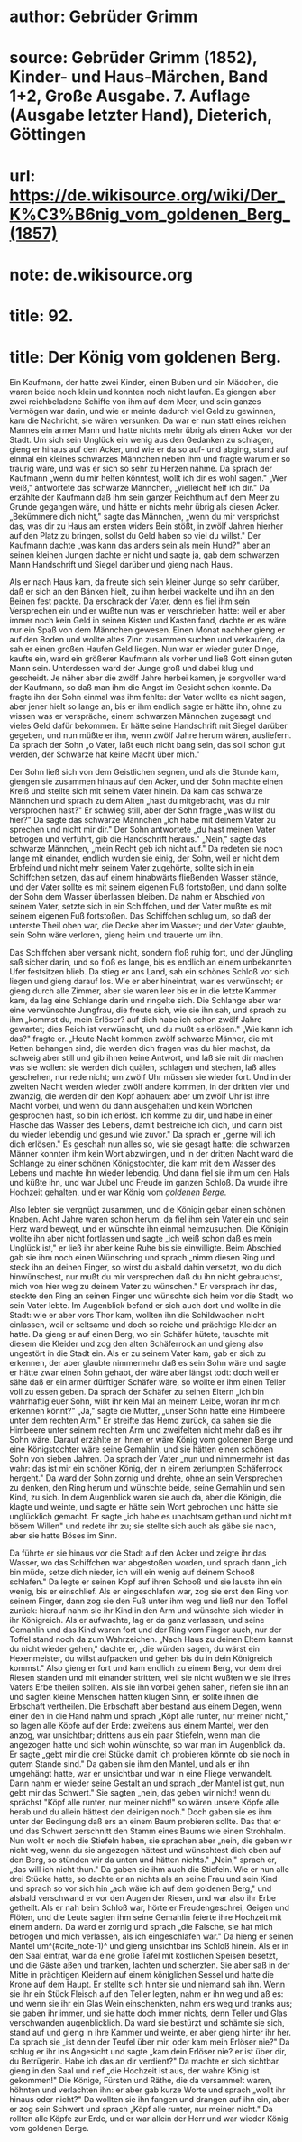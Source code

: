 # author: Gebrüder Grimm
# source: Gebrüder Grimm (1852), Kinder- und Haus-Märchen, Band 1+2, Große Ausgabe. 7. Auflage (Ausgabe letzter Hand), Dieterich, Göttingen
# url: https://de.wikisource.org/wiki/Der_K%C3%B6nig_vom_goldenen_Berg_(1857)
# note: de.wikisource.org
# title: 92.

# title: Der König vom goldenen Berg.

Ein Kaufmann, der hatte zwei Kinder, einen Buben und ein Mädchen, die waren beide noch klein und konnten noch nicht laufen. Es giengen aber zwei reichbeladene Schiffe von ihm auf dem Meer, und sein ganzes Vermögen war darin, und wie er meinte dadurch viel Geld zu gewinnen, kam die Nachricht, sie wären versunken. Da war er nun statt eines reichen Mannes ein armer Mann und hatte nichts mehr übrig als einen Acker vor der Stadt. Um sich sein Unglück ein wenig aus den Gedanken zu schlagen, gieng er hinaus auf den Acker, und wie er da so auf- und abging, stand auf einmal ein kleines schwarzes Männchen neben ihm und fragte warum er so traurig wäre, und was er sich so sehr zu Herzen nähme. Da sprach der Kaufmann „wenn du mir helfen könntest, wollt ich dir es wohl sagen." „Wer weiß," antwortete das schwarze Männchen, „vielleicht helf ich dir." Da erzählte der Kaufmann daß ihm sein ganzer Reichthum auf dem Meer zu Grunde gegangen wäre, und hätte er nichts mehr übrig als diesen Acker. „Bekümmere dich nicht," sagte das Männchen, „wenn du mir versprichst das, was dir zu Haus am ersten widers Bein stößt, in zwölf Jahren hierher auf den Platz zu bringen, sollst du Geld haben so viel du willst." Der Kaufmann dachte „was kann das anders sein als mein Hund?" aber an seinen kleinen Jungen dachte er nicht und sagte ja, gab dem schwarzen Mann Handschrift und Siegel darüber und gieng nach Haus. 

Als er nach Haus kam, da freute sich sein kleiner Junge so  sehr darüber, daß er sich an den Bänken hielt, zu ihm herbei wackelte und ihn an den Beinen fest packte. Da erschrack der Vater, denn es fiel ihm sein Versprechen ein und er wußte nun was er verschrieben hatte: weil er aber immer noch kein Geld in seinen Kisten und Kasten fand, dachte er es wäre nur ein Spaß von dem Männchen gewesen. Einen Monat nachher gieng er auf den Boden und wollte altes Zinn zusammen suchen und verkaufen, da sah er einen großen Haufen Geld liegen. Nun war er wieder guter Dinge, kaufte ein, ward ein größerer Kaufmann als vorher und ließ Gott einen guten Mann sein. Unterdessen ward der Junge groß und dabei klug und gescheidt. Je näher aber die zwölf Jahre herbei kamen, je sorgvoller ward der Kaufmann, so daß man ihm die Angst im Gesicht sehen konnte. Da fragte ihn der Sohn einmal was ihm fehlte: der Vater wollte es nicht sagen, aber jener hielt so lange an, bis er ihm endlich sagte er hätte ihn, ohne zu wissen was er verspräche, einem schwarzen Männchen zugesagt und vieles Geld dafür bekommen. Er hätte seine Handschrift mit Siegel darüber gegeben, und nun müßte er ihn, wenn zwölf Jahre herum wären, ausliefern. Da sprach der Sohn „o Vater, laßt euch nicht bang sein, das soll schon gut werden, der Schwarze hat keine Macht über mich." 

Der Sohn ließ sich von dem Geistlichen segnen, und als die Stunde kam, giengen sie zusammen hinaus auf den Acker, und der Sohn machte einen Kreiß und stellte sich mit seinem Vater hinein. Da kam das schwarze Männchen und sprach zu dem Alten „hast du mitgebracht, was du mir versprochen hast?" Er schwieg still, aber der Sohn fragte „was willst du hier?" Da sagte das schwarze Männchen „ich habe mit deinem Vater zu sprechen und nicht mir dir." Der Sohn antwortete „du hast meinen Vater betrogen und verführt, gib die Handschrift heraus." „Nein," sagte das schwarze Männchen, „mein Recht geb ich nicht auf." Da redeten  sie noch lange mit einander, endlich wurden sie einig, der Sohn, weil er nicht dem Erbfeind und nicht mehr seinem Vater zugehörte, sollte sich in ein Schiffchen setzen, das auf einem hinabwärts fließenden Wasser stände, und der Vater sollte es mit seinem eigenen Fuß fortstoßen, und dann sollte der Sohn dem Wasser überlassen bleiben. Da nahm er Abschied von seinem Vater, setzte sich in ein Schiffchen, und der Vater mußte es mit seinem eigenen Fuß fortstoßen. Das Schiffchen schlug um, so daß der unterste Theil oben war, die Decke aber im Wasser; und der Vater glaubte, sein Sohn wäre verloren, gieng heim und trauerte um ihn. 

Das Schiffchen aber versank nicht, sondern floß ruhig fort, und der Jüngling saß sicher darin, und so floß es lange, bis es endlich an einem unbekannten Ufer festsitzen blieb. Da stieg er ans Land, sah ein schönes Schloß vor sich liegen und gieng darauf los. Wie er aber hineintrat, war es verwünscht; er gieng durch alle Zimmer, aber sie waren leer bis er in die letzte Kammer kam, da lag eine Schlange darin und ringelte sich. Die Schlange aber war eine verwünschte Jungfrau, die freute sich, wie sie ihn sah, und sprach zu ihm „kommst du, mein Erlöser? auf dich habe ich schon zwölf Jahre gewartet; dies Reich ist verwünscht, und du mußt es erlösen." „Wie kann ich das?" fragte er. „Heute Nacht kommen zwölf schwarze Männer, die mit Ketten behangen sind, die werden dich fragen was du hier machst, da schweig aber still und gib ihnen keine Antwort, und laß sie mit dir machen was sie wollen: sie werden dich quälen, schlagen und stechen, laß alles geschehen, nur rede nicht; um zwölf Uhr müssen sie wieder fort. Und in der zweiten Nacht werden wieder zwölf andere kommen, in der dritten vier und zwanzig, die werden dir den Kopf abhauen: aber um zwölf Uhr ist ihre Macht vorbei, und wenn du dann ausgehalten und kein Wörtchen gesprochen hast, so bin ich erlöst. Ich komme zu dir, und habe in einer Flasche das Wasser des Lebens,  damit bestreiche ich dich, und dann bist du wieder lebendig und gesund wie zuvor." Da sprach er „gerne will ich dich erlösen." Es geschah nun alles so, wie sie gesagt hatte: die schwarzen Männer konnten ihm kein Wort abzwingen, und in der dritten Nacht ward die Schlange zu einer schönen Königstochter, die kam mit dem Wasser des Lebens und machte ihn wieder lebendig. Und dann fiel sie ihm um den Hals und küßte ihn, und war Jubel und Freude im ganzen Schloß. Da wurde ihre Hochzeit gehalten, und er war König vom *goldenen Berge*. 

Also lebten sie vergnügt zusammen, und die Königin gebar einen schönen Knaben. Acht Jahre waren schon herum, da fiel ihm sein Vater ein und sein Herz ward bewegt, und er wünschte ihn einmal heimzusuchen. Die Königin wollte ihn aber nicht fortlassen und sagte „ich weiß schon daß es mein Unglück ist," er ließ ihr aber keine Ruhe bis sie einwilligte. Beim Abschied gab sie ihm noch einen Wünschring und sprach „nimm diesen Ring und steck ihn an deinen Finger, so wirst du alsbald dahin versetzt, wo du dich hinwünschest, nur mußt du mir versprechen daß du ihn nicht gebrauchst, mich von hier weg zu deinem Vater zu wünschen." Er versprach ihr das, steckte den Ring an seinen Finger und wünschte sich heim vor die Stadt, wo sein Vater lebte. Im Augenblick befand er sich auch dort und wollte in die Stadt: wie er aber vors Thor kam, wollten ihn die Schildwachen nicht einlassen, weil er seltsame und doch so reiche und prächtige Kleider an hatte. Da gieng er auf einen Berg, wo ein Schäfer hütete, tauschte mit diesem die Kleider und zog den alten Schäferrock an und gieng also ungestört in die Stadt ein. Als er zu seinem Vater kam, gab er sich zu erkennen, der aber glaubte nimmermehr daß es sein Sohn wäre und sagte er hätte zwar einen Sohn gehabt, der wäre aber längst todt: doch weil er sähe daß er ein armer dürftiger Schäfer wäre, so wollte er ihm einen Teller voll zu essen geben. Da  sprach der Schäfer zu seinen Eltern „ich bin wahrhaftig euer Sohn, wißt ihr kein Mal an meinem Leibe, woran ihr mich erkennen könnt?" „Ja," sagte die Mutter, „unser Sohn hatte eine Himbeere unter dem rechten Arm." Er streifte das Hemd zurück, da sahen sie die Himbeere unter seinem rechten Arm und zweifelten nicht mehr daß es ihr Sohn wäre. Darauf erzählte er ihnen er wäre König vom goldenen Berge und eine Königstochter wäre seine Gemahlin, und sie hätten einen schönen Sohn von sieben Jahren. Da sprach der Vater „nun und nimmermehr ist das wahr: das ist mir ein schöner König, der in einem zerlumpten Schäferrock hergeht." Da ward der Sohn zornig und drehte, ohne an sein Versprechen zu denken, den Ring herum und wünschte beide, seine Gemahlin und sein Kind, zu sich. In dem Augenblick waren sie auch da, aber die Königin, die klagte und weinte, und sagte er hätte sein Wort gebrochen und hätte sie unglücklich gemacht. Er sagte „ich habe es unachtsam gethan und nicht mit bösem Willen" und redete ihr zu; sie stellte sich auch als gäbe sie nach, aber sie hatte Böses im Sinn. 

Da führte er sie hinaus vor die Stadt auf den Acker und zeigte ihr das Wasser, wo das Schiffchen war abgestoßen worden, und sprach dann „ich bin müde, setze dich nieder, ich will ein wenig auf deinem Schooß schlafen." Da legte er seinen Kopf auf ihren Schooß und sie lauste ihn ein wenig, bis er einschlief. Als er eingeschlafen war, zog sie erst den Ring von seinem Finger, dann zog sie den Fuß unter ihm weg und ließ nur den Toffel zurück: hierauf nahm sie ihr Kind in den Arm und wünschte sich wieder in ihr Königreich. Als er aufwachte, lag er da ganz verlassen, und seine Gemahlin und das Kind waren fort und der Ring vom Finger auch, nur der Toffel stand noch da zum Wahrzeichen. „Nach Haus zu deinen Eltern kannst du nicht wieder gehen," dachte er, „die würden sagen, du wärst ein Hexenmeister, du  willst aufpacken und gehen bis du in dein Königreich kommst." Also gieng er fort und kam endlich zu einem Berg, vor dem drei Riesen standen und mit einander stritten, weil sie nicht wußten wie sie ihres Vaters Erbe theilen sollten. Als sie ihn vorbei gehen sahen, riefen sie ihn an und sagten kleine Menschen hätten klugen Sinn, er sollte ihnen die Erbschaft vertheilen. Die Erbschaft aber bestand aus einem Degen, wenn einer den in die Hand nahm und sprach „Köpf alle runter, nur meiner nicht," so lagen alle Köpfe auf der Erde: zweitens aus einem Mantel, wer den anzog, war unsichtbar; drittens aus ein paar Stiefeln, wenn man die angezogen hatte und sich wohin wünschte, so war man im Augenblick da. Er sagte „gebt mir die drei Stücke damit ich probieren könnte ob sie noch in gutem Stande sind." Da gaben sie ihm den Mantel, und als er ihn umgehängt hatte, war er unsichtbar und war in eine Fliege verwandelt. Dann nahm er wieder seine Gestalt an und sprach „der Mantel ist gut, nun gebt mir das Schwert." Sie sagten „nein, das geben wir nicht! wenn du sprächst \"Köpf alle runter, nur meiner nicht!\" so wären unsere Köpfe alle herab und du allein hättest den deinigen noch." Doch gaben sie es ihm unter der Bedingung daß ers an einem Baum probieren sollte. Das that er und das Schwert zerschnitt den Stamm eines Baums wie einen Strohhalm. Nun wollt er noch die Stiefeln haben, sie sprachen aber „nein, die geben wir nicht weg, wenn du sie angezogen hättest und wünschtest dich oben auf den Berg, so stünden wir da unten und hätten nichts." „Nein," sprach er, „das will ich nicht thun." Da gaben sie ihm auch die Stiefeln. Wie er nun alle drei Stücke hatte, so dachte er an nichts als an seine Frau und sein Kind und sprach so vor sich hin „ach wäre ich auf dem goldenen Berg," und alsbald verschwand er vor den Augen der Riesen, und war also ihr Erbe getheilt. Als er nah beim Schloß war, hörte er Freudengeschrei, Geigen und  Flöten, und die Leute sagten ihm seine Gemahlin feierte ihre Hochzeit mit einem andern. Da ward er zornig und sprach „die Falsche, sie hat mich betrogen und mich verlassen, als ich eingeschlafen war." Da hieng er seinen Mantel um^(#cite_note-1)^ und gieng unsichtbar ins Schloß hinein. Als er in den Saal eintrat, war da eine große Tafel mit köstlichen Speisen besetzt, und die Gäste aßen und tranken, lachten und scherzten. Sie aber saß in der Mitte in prächtigen Kleidern auf einem königlichen Sessel und hatte die Krone auf dem Haupt. Er stellte sich hinter sie und niemand sah ihn. Wenn sie ihr ein Stück Fleisch auf den Teller legten, nahm er ihn weg und aß es: und wenn sie ihr ein Glas Wein einschenkten, nahm ers weg und tranks aus; sie gaben ihr immer, und sie hatte doch immer nichts, denn Teller und Glas verschwanden augenblicklich. Da ward sie bestürzt und schämte sie sich, stand auf und gieng in ihre Kammer und weinte, er aber gieng hinter ihr her. Da sprach sie „ist denn der Teufel über mir, oder kam mein Erlöser nie?" Da schlug er ihr ins Angesicht und sagte „kam dein Erlöser nie? er ist über dir, du Betrügerin. Habe ich das an dir verdient?" Da machte er sich sichtbar, gieng in den Saal und rief „die Hochzeit ist aus, der wahre König ist gekommen!" Die Könige, Fürsten und Räthe, die da versammelt waren, höhnten und verlachten ihn: er aber gab kurze Worte und sprach „wollt ihr hinaus oder nicht?" Da wollten sie ihn fangen und drangen auf ihn ein, aber er zog sein Schwert und sprach „Köpf alle runter, nur meiner nicht." Da rollten alle Köpfe zur Erde, und er war allein der Herr und war wieder König vom goldenen Berge. 

